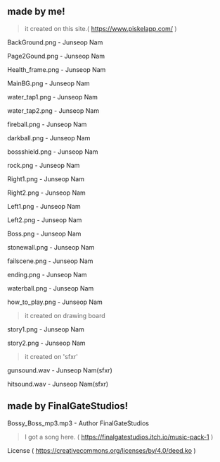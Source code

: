 made by me!
-----------
> it created on this site.( https://www.piskelapp.com/ )

BackGround.png - Junseop Nam

Page2Gound.png - Junseop Nam

Health_frame.png - Junseop Nam

MainBG.png - Junseop Nam

water_tap1.png - Junseop Nam

water_tap2.png - Junseop Nam

fireball.png - Junseop Nam

darkball.png - Junseop Nam

bossshield.png - Junseop Nam

rock.png - Junseop Nam

Right1.png - Junseop Nam

Right2.png - Junseop Nam

Left1.png - Junseop Nam

Left2.png - Junseop Nam

Boss.png - Junseop Nam

stonewall.png - Junseop Nam

failscene.png - Junseop Nam

ending.png - Junseop Nam

waterball.png - Junseop Nam

how_to_play.png - Junseop Nam

> it created on drawing board

story1.png - Junseop Nam

story2.png - Junseop Nam

> it created on 'sfxr'

gunsound.wav - Junseop Nam(sfxr)

hitsound.wav - Junseop Nam(sfxr)


made by FinalGateStudios!
-------------------------

Bossy_Boss_mp3.mp3 - Author	FinalGateStudios

>I got a song here. ( https://finalgatestudios.itch.io/music-pack-1 )

License ( https://creativecommons.org/licenses/by/4.0/deed.ko )
